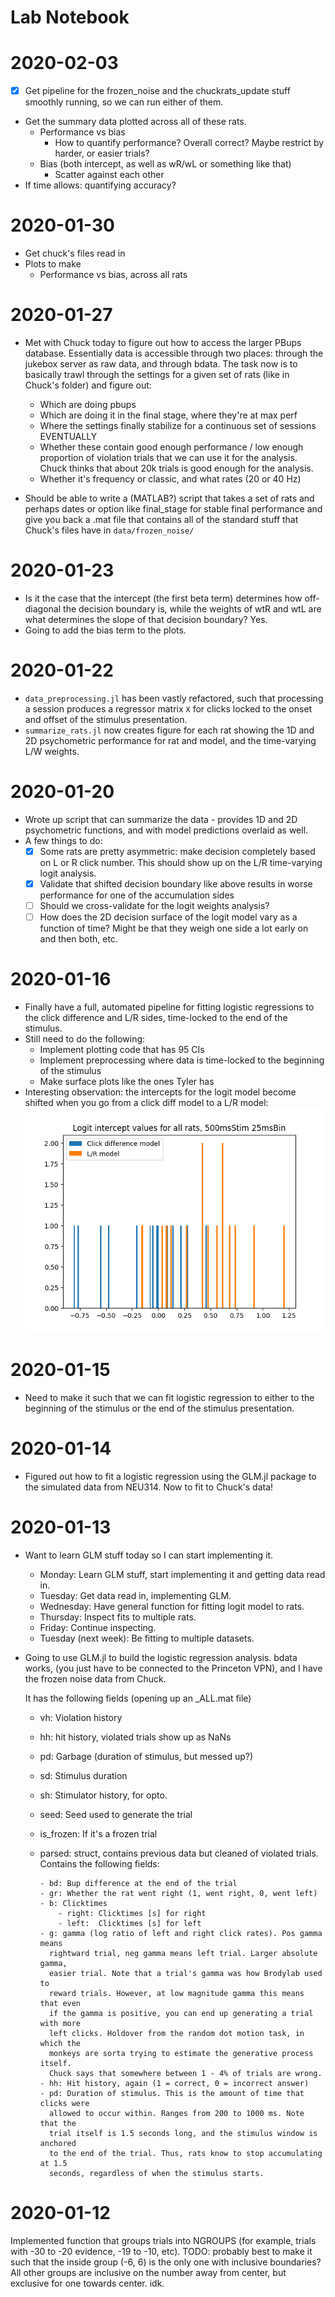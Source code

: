 # Lab Notebook

# 2020-02-03

- [x] Get pipeline for the frozen_noise and the chuckrats_update stuff smoothly
  running, so we can run either of them.
- Get the summary data plotted across all of these rats.
  - Performance vs bias
    - How to quantify performance? Overall correct? Maybe restrict by harder, or
      easier trials?
  - Bias (both intercept, as well as wR/wL or something like that)
    - Scatter against each other
- If time allows: quantifying accuracy?

# 2020-01-30

- Get chuck's files read in
- Plots to make
  - Performance vs bias, across all rats

# 2020-01-27

- Met with Chuck today to figure out how to access the larger PBups database.
  Essentially data is accessible through two places: through the jukebox server
  as raw data, and through bdata. The task now is to basically trawl through the
  settings for a given set of rats (like in Chuck's folder) and figure out:
  
  - Which are doing pbups
  - Which are doing it in the final stage, where they're at max perf
  - Where the settings finally stabilize for a continuous set of sessions
    EVENTUALLY
  - Whether these contain good enough performance / low enough proportion of
    violation trials that we can use it for the analysis. Chuck thinks that
    about 20k trials is good enough for the analysis.
  - Whether it's frequency or classic, and what rates (20 or 40 Hz)

- Should be able to write a (MATLAB?) script that takes a set of rats and
  perhaps dates or option like final_stage for stable final performance and give
  you back a .mat file that contains all of the standard stuff that Chuck's
  files have in `data/frozen_noise/`

# 2020-01-23

- Is it the case that the intercept (the first beta term) determines how
  off-diagonal the decision boundary is, while the weights of wtR and wtL are
  what determines the slope of that decision boundary? Yes.
- Going to add the bias term to the plots.

# 2020-01-22

- `data_preprocessing.jl` has been vastly refactored, such that processing a
  session produces a regressor matrix `X` for clicks locked to the onset and
  offset of the stimulus presentation.
- `summarize_rats.jl` now creates figure for each rat showing the 1D and 2D
  psychometric performance for rat and model, and the time-varying L/W weights.

# 2020-01-20

- Wrote up script that can summarize the data - provides 1D and 2D
  psychometric functions, and with model predictions overlaid as well.
- A few things to do:
  - [x] Some rats are pretty asymmetric: make decision completely based on L or
    R click number. This should show up on the L/R time-varying logit analysis.
  - [x] Validate that shifted decision boundary like above results in worse
    performance for one of the accumulation sides
  - [ ] Should we cross-validate for the logit weights analysis?
  - [ ] How does the 2D decision surface of the logit model vary as a function
    of time? Might be that they weigh one side a lot early on and then both, etc.

# 2020-01-16

- Finally have a full, automated pipeline for fitting logistic regressions to
  the click difference and L/R sides, time-locked to the end of the stimulus.
- Still need to do the following:
  - Implement plotting code that has 95 CIs
  - Implement preprocessing where data is time-locked to the beginning of the
    stimulus
  - Make surface plots like the ones Tyler has
- Interesting observation: the intercepts for the logit model become shifted
  when you go from a click diff model to a L/R model:
  ![](figs/intercept_shift_btwn_models.png)

# 2020-01-15

- Need to make it such that we can fit logistic regression to either to the
  beginning of the stimulus or the end of the stimulus presentation.

# 2020-01-14

- Figured out how to fit a logistic regression using the GLM.jl package to the
  simulated data from NEU314. Now to fit to Chuck's data!

# 2020-01-13

- Want to learn GLM stuff today so I can start implementing it.
  
  - Monday: Learn GLM stuff, start implementing it and getting data read in.
  - Tuesday: Get data read in, implementing GLM.
  - Wednesday: Have general function for fitting logit model to rats.
  - Thursday: Inspect fits to multiple rats.
  - Friday: Continue inspecting.
  - Tuesday (next week): Be fitting to multiple datasets.

- Going to use GLM.jl to build the logistic regression analysis. bdata works,
  (you just have to be connected to the Princeton VPN), and I have the frozen
  noise data from Chuck.
  
  It has the following fields (opening up an _ALL.mat file)
  
  - vh: Violation history
  
  - hh: hit history, violated trials show up as NaNs
  
  - pd: Garbage (duration of stimulus, but messed up?)
  
  - sd: Stimulus duration
  
  - sh: Stimulator history, for opto.
  
  - seed: Seed used to generate the trial
  
  - is_frozen: If it's a frozen trial
  
  - parsed: struct, contains previous data but cleaned of violated trials.
    Contains the following fields:
    
        - bd: Bup difference at the end of the trial
        - gr: Whether the rat went right (1, went right, 0, went left)
        - b: Clicktimes
            - right: Clicktimes [s] for right
            - left:  Clicktimes [s] for left
        - g: gamma (log ratio of left and right click rates). Pos gamma means
          rightward trial, neg gamma means left trial. Larger absolute gamma,
          easier trial. Note that a trial's gamma was how Brodylab used to
          reward trials. However, at low magnitude gamma this means that even
          if the gamma is positive, you can end up generating a trial with more
          left clicks. Holdover from the random dot motion task, in which the
          monkeys are sorta trying to estimate the generative process itself.
          Chuck says that somewhere between 1 - 4% of trials are wrong.
        - hh: Hit history, again (1 = correct, 0 = incorrect answer)
        - pd: Duration of stimulus. This is the amount of time that clicks were
          allowed to occur within. Ranges from 200 to 1000 ms. Note that the
          trial itself is 1.5 seconds long, and the stimulus window is anchored
          to the end of the trial. Thus, rats know to stop accumulating at 1.5
          seconds, regardless of when the stimulus starts.

# 2020-01-12

Implemented function that groups trials into NGROUPS (for example, trials with
-30 to -20 evidence, -19 to -10, etc). 
    TODO: probably best to make it such that the inside group (-6, 6)
    is the only one with inclusive boundaries? All other groups are
    inclusive on the number away from center, but exclusive for one
    towards center. idk.
